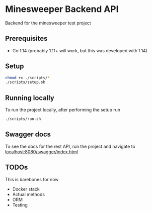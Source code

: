 # Minesweeper Backend API

Backend for the minesweeper test project

## Prerequisites

- Go 1.14 (probably 1.11+ will work, but this was developed with 1.14)

## Setup

```sh
chmod +x ./scripts/*
./scripts/setup.sh
```

## Running locally

To run the project locally, after performing the setup run

```sh
./scripts/run.sh
```

## Swagger docs

To see the docs for the rest API, run the project and navigate to [localhost:8080/swagger/index.html](localhost:8080/swagger/index.html)

## TODOs

This is barebones for now

- Docker stack
- Actual methods
- ORM
- Testing